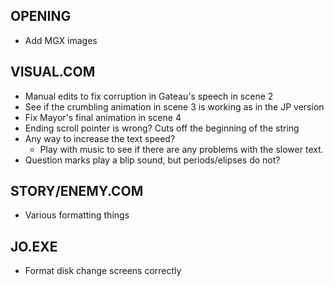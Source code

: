 ## OPENING
* Add MGX images

## VISUAL.COM
* Manual edits to fix corruption in Gateau's speech in scene 2
* See if the crumbling animation in scene 3 is working as in the JP version
* Fix Mayor's final animation in scene 4
* Ending scroll pointer is wrong? Cuts off the beginning of the string
* Any way to increase the text speed?
	* Play with music to see if there are any problems with the slower text.
* Question marks play a blip sound, but periods/elipses do not?

## STORY/ENEMY.COM
* Various formatting things

## JO.EXE
* Format disk change screens correctly
